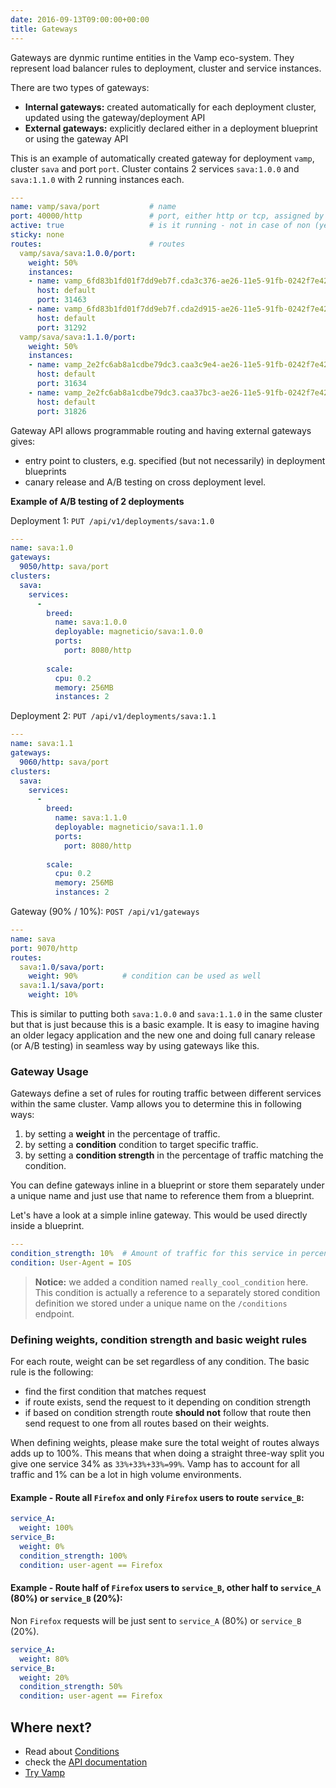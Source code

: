 ```yaml
---
date: 2016-09-13T09:00:00+00:00
title: Gateways
---
```


Gateways are dynmic runtime entities in the Vamp eco-system. They represent load balancer rules to deployment, cluster and service instances.

There are two types of gateways:

* **Internal gateways:** created automatically for each deployment cluster, updated using the gateway/deployment API
* **External gateways:** explicitly declared either in a deployment blueprint or using the gateway API

This is an example of automatically created gateway for deployment `vamp`, cluster `sava` and port `port`.
Cluster contains 2 services `sava:1.0.0` and `sava:1.1.0` with 2 running instances each. 
```yaml
---
name: vamp/sava/port           # name
port: 40000/http               # port, either http or tcp, assigned by Vamp
active: true                   # is it running - not in case of non (yet) existing routes
sticky: none
routes:                        # routes
  vamp/sava/sava:1.0.0/port:
    weight: 50%
    instances:
    - name: vamp_6fd83b1fd01f7dd9eb7f.cda3c376-ae26-11e5-91fb-0242f7e42bf3
      host: default
      port: 31463
    - name: vamp_6fd83b1fd01f7dd9eb7f.cda2d915-ae26-11e5-91fb-0242f7e42bf3
      host: default
      port: 31292
  vamp/sava/sava:1.1.0/port:
    weight: 50%
    instances:
    - name: vamp_2e2fc6ab8a1cdbe79dc3.caa3c9e4-ae26-11e5-91fb-0242f7e42bf3
      host: default
      port: 31634
    - name: vamp_2e2fc6ab8a1cdbe79dc3.caa37bc3-ae26-11e5-91fb-0242f7e42bf3
      host: default
      port: 31826
```

Gateway API allows programmable routing and having external gateways gives:

- entry point to clusters, e.g. specified (but not necessarily) in deployment blueprints
- canary release and A/B testing on cross deployment level.

**Example of A/B testing of 2 deployments**

Deployment 1: `PUT /api/v1/deployments/sava:1.0`

```yaml
---
name: sava:1.0
gateways:
  9050/http: sava/port
clusters:
  sava:
    services:
      -
        breed:
          name: sava:1.0.0
          deployable: magneticio/sava:1.0.0
          ports:
            port: 8080/http
            
        scale:
          cpu: 0.2
          memory: 256MB
          instances: 2
```


Deployment 2: `PUT /api/v1/deployments/sava:1.1`

```yaml
---
name: sava:1.1
gateways:
  9060/http: sava/port
clusters:
  sava:
    services:
      -
        breed:
          name: sava:1.1.0
          deployable: magneticio/sava:1.1.0
          ports:
            port: 8080/http
            
        scale:
          cpu: 0.2
          memory: 256MB
          instances: 2
```


Gateway (90% / 10%): `POST /api/v1/gateways`

```yaml
---
name: sava
port: 9070/http
routes:
  sava:1.0/sava/port:
    weight: 90%          # condition can be used as well
  sava:1.1/sava/port:
    weight: 10%
```

This is similar to putting both `sava:1.0.0` and `sava:1.1.0` in the same cluster but that is just because this is a basic example.
It is easy to imagine having an older legacy application and the new one and doing full canary release (or A/B testing) in seamless way by using gateways like this.

### Gateway Usage

Gateways define a set of rules for routing traffic between different services within the same cluster.
Vamp allows you to determine this in following ways:

1. by setting a **weight** in the percentage of traffic.
2. by setting a **condition** condition to target specific traffic.
3. by setting a **condition strength** in the percentage of traffic matching the condition.

You can define gateways inline in a blueprint or store them separately under a unique name and just use that name to reference them from a blueprint.

Let's have a look at a simple inline gateway. This would be used directly inside a blueprint.

```yaml
---
condition_strength: 10%  # Amount of traffic for this service in percents.
condition: User-Agent = IOS
```

> **Notice:** we added a condition named `really_cool_condition` here. This condition is actually a reference to a separately stored condition definition we stored under a unique name on the `/conditions` endpoint.

### Defining weights, condition strength and basic weight rules

For each route, weight can be set regardless of any condition.
The basic rule is the following:

- find the first condition that matches request
- if route exists, send the request to it depending on condition strength
- if based on condition strength route **should not** follow that route then send request to one from all routes based on their weights.

When defining weights, please make sure the total weight of routes always adds up to 100%.
This means that when doing a straight three-way split you give one service 34% as `33%+33%+33%=99%`. Vamp has to account for all traffic and 1% can be a lot in high volume environments.


#### Example - Route all `Firefox` and only `Firefox` users to route `service_B`:

```yaml
service_A:
  weight: 100%
service_B:
  weight: 0%
  condition_strength: 100%
  condition: user-agent == Firefox
```

#### Example - Route half of `Firefox` users to `service_B`, other half to `service_A` (80%) or `service_B` (20%):
Non `Firefox` requests will be just sent to `service_A` (80%) or `service_B` (20%).
```yaml
service_A:
  weight: 80%
service_B:
  weight: 20%
  condition_strength: 50%
  condition: user-agent == Firefox
```

## Where next?

* Read about [Conditions](/resources/using-vamp/conditions/)
* check the [API documentation](/resources/api-documentation/)
* [Try Vamp](/try-vamp)